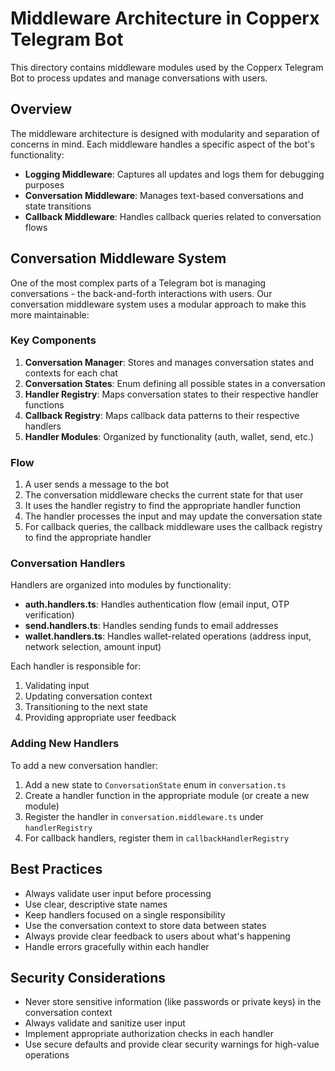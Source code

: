 # Middleware Architecture in Copperx Telegram Bot

This directory contains middleware modules used by the Copperx Telegram Bot to process updates and manage conversations with users.

## Overview

The middleware architecture is designed with modularity and separation of concerns in mind. Each middleware handles a specific aspect of the bot's functionality:

- **Logging Middleware**: Captures all updates and logs them for debugging purposes
- **Conversation Middleware**: Manages text-based conversations and state transitions
- **Callback Middleware**: Handles callback queries related to conversation flows

## Conversation Middleware System

One of the most complex parts of a Telegram bot is managing conversations - the back-and-forth interactions with users. Our conversation middleware system uses a modular approach to make this more maintainable:

### Key Components

1. **Conversation Manager**: Stores and manages conversation states and contexts for each chat
2. **Conversation States**: Enum defining all possible states in a conversation
3. **Handler Registry**: Maps conversation states to their respective handler functions
4. **Callback Registry**: Maps callback data patterns to their respective handlers
5. **Handler Modules**: Organized by functionality (auth, wallet, send, etc.)

### Flow

1. A user sends a message to the bot
2. The conversation middleware checks the current state for that user
3. It uses the handler registry to find the appropriate handler function
4. The handler processes the input and may update the conversation state
5. For callback queries, the callback middleware uses the callback registry to find the appropriate handler

### Conversation Handlers

Handlers are organized into modules by functionality:

- **auth.handlers.ts**: Handles authentication flow (email input, OTP verification)
- **send.handlers.ts**: Handles sending funds to email addresses
- **wallet.handlers.ts**: Handles wallet-related operations (address input, network selection, amount input)

Each handler is responsible for:
1. Validating input
2. Updating conversation context
3. Transitioning to the next state
4. Providing appropriate user feedback

### Adding New Handlers

To add a new conversation handler:

1. Add a new state to `ConversationState` enum in `conversation.ts`
2. Create a handler function in the appropriate module (or create a new module)
3. Register the handler in `conversation.middleware.ts` under `handlerRegistry`
4. For callback handlers, register them in `callbackHandlerRegistry`

## Best Practices

- Always validate user input before processing
- Use clear, descriptive state names
- Keep handlers focused on a single responsibility
- Use the conversation context to store data between states
- Always provide clear feedback to users about what's happening
- Handle errors gracefully within each handler

## Security Considerations

- Never store sensitive information (like passwords or private keys) in the conversation context
- Always validate and sanitize user input
- Implement appropriate authorization checks in each handler
- Use secure defaults and provide clear security warnings for high-value operations 